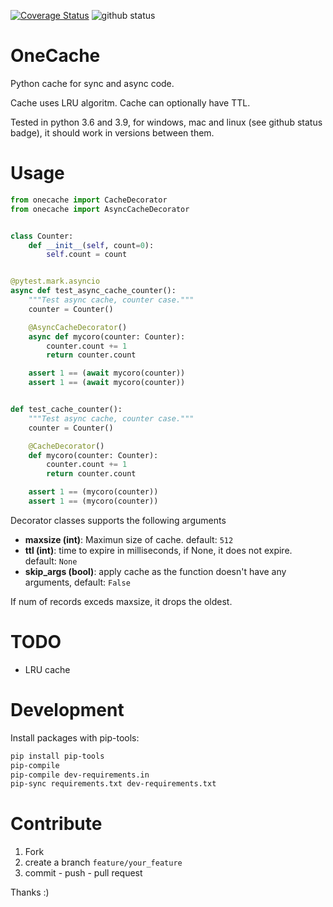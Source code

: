 
[![Coverage Status](https://coveralls.io/repos/github/sonic182/onecache/badge.svg?branch=master)](https://coveralls.io/github/sonic182/onecache?branch=master)
![github status](https://github.com/sonic182/onecache/actions/workflows/python.yml/badge.svg)
# OneCache

Python cache for sync and async code.

Cache uses LRU algoritm. Cache can optionally have TTL.

Tested in python 3.6 and 3.9, for windows, mac and linux (see github status badge), it should work in versions between them.

# Usage

```python
from onecache import CacheDecorator
from onecache import AsyncCacheDecorator


class Counter:
    def __init__(self, count=0):
        self.count = count


@pytest.mark.asyncio
async def test_async_cache_counter():
    """Test async cache, counter case."""
    counter = Counter()

    @AsyncCacheDecorator()
    async def mycoro(counter: Counter):
        counter.count += 1
        return counter.count

    assert 1 == (await mycoro(counter))
    assert 1 == (await mycoro(counter))


def test_cache_counter():
    """Test async cache, counter case."""
    counter = Counter()

    @CacheDecorator()
    def mycoro(counter: Counter):
        counter.count += 1
        return counter.count

    assert 1 == (mycoro(counter))
    assert 1 == (mycoro(counter))
```

Decorator classes supports the following arguments

* **maxsize (int)**: Maximun size of cache. default: `512`
* **ttl (int)**: time to expire in milliseconds, if None, it does not expire. default: `None`
* **skip_args (bool)**: apply cache as the function doesn't have any arguments, default: `False`

If num of records exceds maxsize, it drops the oldest.


# TODO

* LRU cache

# Development

Install packages with pip-tools:
```bash
pip install pip-tools
pip-compile
pip-compile dev-requirements.in
pip-sync requirements.txt dev-requirements.txt
```

# Contribute

1. Fork
2. create a branch `feature/your_feature`
3. commit - push - pull request

Thanks :)

